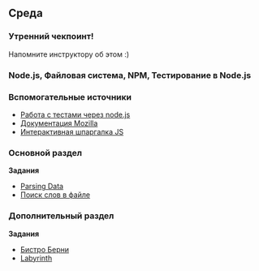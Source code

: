 ## Среда

### Утренний чекпоинт!

Напомните инструктору об этом :)

### Node.js, Файловая система, NPM, Тестирование в Node.js


### Вспомогательные источники

- [Работа с тестами через node.js](https://github.com/Elbrus-Bootcamp/manuals/blob/master/jasmine.md)
- [Документация Mozilla](https://developer.mozilla.org/ru/docs/Web/JavaScript)
- [Интерактивная шпаргалка JS](https://htmlcheatsheet.com/js)

### Основной раздел

**Задания**
- [Parsing Data](../../../../parsing-data-1-csv-in-csv-out-challenge)
- [Поиск слов в файле](../../../../words-in-a-file-challenge)

### Дополнительный раздел

**Задания**
- [Бистро Берни](../../../../algorithms-and-oo-checkpoint-challenge)
- [Labyrinth](../../../../labyrinth-challenge)
